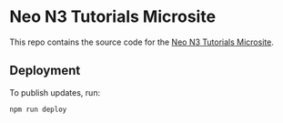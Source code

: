 # Neo N3 Tutorials Microsite

This repo contains the source code for the [Neo N3 Tutorials Microsite](https://ngdenterprise.com/neo-tutorials/index.html).

## Deployment

To publish updates, run:

    npm run deploy
